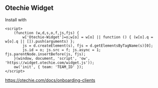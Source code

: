 ## Otechie Widget

Install with
```
<script>
    (function (w,d,s,o,f,js,fjs) {
        w['Otechie-Widget']=o;w[o] = w[o] || function () { (w[o].q = w[o].q || []).push(arguments) };
        js = d.createElement(s), fjs = d.getElementsByTagName(s)[0];
        js.id = o; js.src = f; js.async = 1; fjs.parentNode.insertBefore(js, fjs);
    }(window, document, 'script', 'ow', 'https://widget.otechie.com/widget.js'));
    ow('init', { team: 'TEAM_ID' });
</script>
```

https://otechie.com/docs/onboarding-clients
